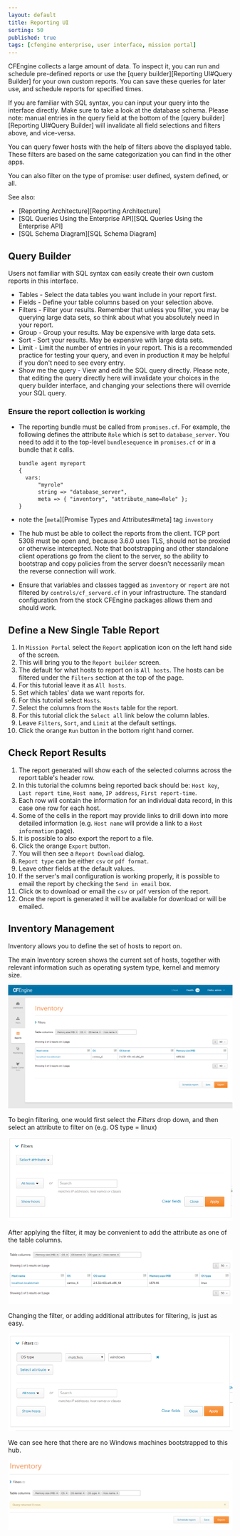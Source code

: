 ```yaml
---
layout: default
title: Reporting UI
sorting: 50
published: true
tags: [cfengine enterprise, user interface, mission portal]
---
```


CFEngine collects a large amount of data. To inspect it, you can run and schedule pre-defined reports or use the [query builder][Reporting UI#Query Builder] for your own custom reports. You can save these queries for later use, and schedule reports for specified times.

If you are familiar with SQL syntax, you can input your query into the interface directly. Make sure to take a look at the database schema. Please note: manual entries in the query field at the bottom of the [query builder][Reporting UI#Query Builder] will invalidate all field selections and filters above, and vice-versa.

You can query fewer hosts with the help of filters above the displayed table. These filters are based on the same categorization you can find in the other apps.

You can also filter on the type of promise: user defined, system defined, or all.

See also:

* [Reporting Architecture][Reporting Architecture]
* [SQL Queries Using the Enterprise API][SQL Queries Using the Enterprise API]
* [SQL Schema Diagram][SQL Schema Diagram]

## Query Builder ##

Users not familiar with SQL syntax can easily create their own custom reports in this interface.

* Tables - Select the data tables you want include in your report first.
* Fields - Define your table columns based on your selection above.
* Filters - Filter your results.  Remember that unless you filter, you may be querying large data sets, so think about what you absolutely need in your report.
* Group - Group your results.  May be expensive with large data sets.
* Sort - Sort your results.  May be expensive with large data sets.
* Limit - Limit the number of entries in your report. This is a recommended practice for testing your query, and even in production it may be helpful if you don't need to see every entry.
* Show me the query - View and edit the SQL query directly. Please note, that editing the query directly here will invalidate your choices in the query builder interface, and changing your selections there will override your SQL query.

### Ensure the report collection is working ###

* The reporting bundle must be called from `promises.cf`. For example,
the following defines the attribute `Role` which is set to
`database_server`. You need to add it to the top-level
`bundlesequence` in `promises.cf` or in a bundle that it calls.

	```cf3
	bundle agent myreport
	{
	  vars:
		  "myrole"
		  string => "database_server",
		  meta => { "inventory", "attribute_name=Role" };
	}
	```

* note the [`meta`][Promise Types and Attributes#meta] tag `inventory`

* The hub must be able to collect the reports from the client. TCP
port 5308 must be open and, because 3.6.0 uses TLS, should not be
proxied or otherwise intercepted. Note that bootstrapping and other
standalone client operations go from the client to the server, so the
ability to bootstrap and copy policies from the server doesn't
necessarily mean the reverse connection will work.

* Ensure that variables and classes tagged as `inventory` or `report`
are not filtered by `controls/cf_serverd.cf` in your infrastructure.
The standard configuration from the stock CFEngine packages allows
them and should work.

## Define a New Single Table Report ##

1. In `Mission Portal` select the `Report` application icon on the left hand side of the screen.
2. This will bring you to the `Report builder` screen.
3. The default for what hosts to report on is `All hosts`. The hosts can be filtered under the `Filters` section at the top of the page.
4. For this tutorial leave it as `All hosts`.
5. Set which tables' data we want reports for.
6. For this tutorial select `Hosts`.
7. Select the columns from the `Hosts` table for the report.
8. For this tutorial click the `Select all` link below the column lables.
9. Leave `Filters`, `Sort`, and `Limit` at the default settings.
10. Click the orange `Run` button in the bottom right hand corner.

## Check Report Results ##

1. The report generated will show each of the selected columns across the report table's header row.
2. In this tutorial the columns being reported back should be: `Host key`, `Last report time`, `Host name`, `IP address`, `First report-time`. 
3. Each row will contain the information for an individual data record, in this case one row for each host.
4. Some of the cells in the report may provide links to drill down into more detailed information (e.g. `Host name` will provide a link to a `Host information` page).
5. It is possible to also export the report to a file.
6. Click the orange `Export` button.
7. You will then see a `Report Download` dialog.
8. `Report type` can be either `csv` or `pdf format`.
9. Leave other fields at the default values.
10. If the server's mail configuration is working properly, it is possible to email the report by checking the `Send in email` box.
11. Click `OK` to download or email the `csv` or `pdf` version of the report.
12. Once the report is generated it will be available for download or will be emailed.

## Inventory Management ##

Inventory allows you to define the set of hosts to report on.

The main Inventory screen shows the current set of hosts, together with relevant information such as operating system type, kernel and memory size.

![Inventory Management](Reports-Inventory-1.png)

To begin filtering, one would first select the *Filters* drop down, and then select an attribute to filter on (e.g. OS type = linux)

![Inventory Management](Reports-Inventory-2.png)

After applying the filter, it may be convenient to add the attribute as one of the table columns. 

![Inventory Management](Reports-Inventory-4.png)

Changing the filter, or adding additional attributes for filtering, is just as easy.

![Inventory Management](Reports-Inventory-5.png)

We can see here that there are no Windows machines bootstrapped to this hub.

![Inventory Management](Reports-Inventory-6.png)
